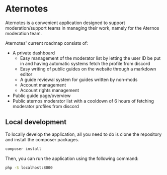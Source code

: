 # Aternotes
Aternotes is a convenient application designed to support moderation/support teams in managing their work, namely for the Aternos moderation team.

Aternotes' current roadmap consists of:
- A private dashboard
  - Easy management of the moderator list by letting the user ID be put in and having automatic systems fetch the profile from discord
  - Easy writing of public guides on the website through a markdown editor
  - A guide reviewal system for guides written by non-mods
  - Account management
  - Account rights management
- Public guide page/overview
- Public aternos moderator list with a cooldown of 6 hours of fetching moderator profiles from discord

## Local development
To locally develop the application, all you need to do is clone the repository and install the composer packages.
```bash
composer install
```

Then, you can run the application using the following command:
```bash
php -S localhost:8000
```